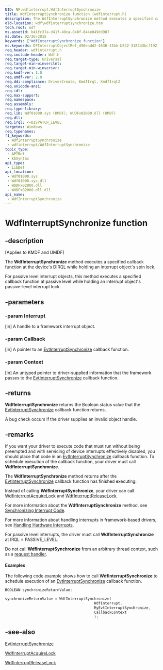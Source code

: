 ```yaml
---
UID: NF:wdfinterrupt.WdfInterruptSynchronize
title: WdfInterruptSynchronize function (wdfinterrupt.h)
description: The WdfInterruptSynchronize method executes a specified callback function at the device's DIRQL while holding an interrupt object's spin lock.
old-location: wdf\wdfinterruptsynchronize.htm
tech.root: wdf
ms.assetid: b41fc37a-d41f-49ca-848f-844e049dd987
ms.date: 02/26/2018
keywords: ["WdfInterruptSynchronize function"]
ms.keywords: DFInterruptObjectRef_d56eadd2-4636-43bb-b842-318243bcf192.xml, WdfInterruptSynchronize, WdfInterruptSynchronize method, kmdf.wdfinterruptsynchronize, wdf.wdfinterruptsynchronize, wdfinterrupt/WdfInterruptSynchronize
req.header: wdfinterrupt.h
req.include-header: Wdf.h
req.target-type: Universal
req.target-min-winverclnt: 
req.target-min-winversvr: 
req.kmdf-ver: 1.0
req.umdf-ver: 2.0
req.ddi-compliance: DriverCreate, KmdfIrql, KmdfIrql2
req.unicode-ansi: 
req.idl: 
req.max-support: 
req.namespace: 
req.assembly: 
req.type-library: 
req.lib: Wdf01000.sys (KMDF); WUDFx02000.dll (UMDF)
req.dll: 
req.irql: <=DISPATCH_LEVEL
targetos: Windows
req.typenames: 
f1_keywords:
 - WdfInterruptSynchronize
 - wdfinterrupt/WdfInterruptSynchronize
topic_type:
 - APIRef
 - kbSyntax
api_type:
 - LibDef
api_location:
 - Wdf01000.sys
 - Wdf01000.sys.dll
 - WUDFx02000.dll
 - WUDFx02000.dll.dll
api_name:
 - WdfInterruptSynchronize
---
```


# WdfInterruptSynchronize function


## -description

<p class="CCE_Message">[Applies to KMDF and UMDF]</p>

The <b>WdfInterruptSynchronize</b> method executes a specified callback function at the device's DIRQL while holding an interrupt object's spin lock.

For passive level interrupt objects, this method executes a specified callback function at passive level while holding an interrupt object's passive-level interrupt lock.

## -parameters

### -param Interrupt 

[in]
A handle to a framework interrupt object.

### -param Callback 

[in]
A pointer to an <a href="/windows-hardware/drivers/ddi/wdfinterrupt/nc-wdfinterrupt-evt_wdf_interrupt_synchronize">EvtInterruptSynchronize</a> callback function.

### -param Context 

[in]
An untyped pointer to driver-supplied information that the framework passes to the <a href="/windows-hardware/drivers/ddi/wdfinterrupt/nc-wdfinterrupt-evt_wdf_interrupt_synchronize">EvtInterruptSynchronize</a> callback function.

## -returns

<b>WdfInterruptSynchronize</b> returns the Boolean status value that the <a href="/windows-hardware/drivers/ddi/wdfinterrupt/nc-wdfinterrupt-evt_wdf_interrupt_synchronize">EvtInterruptSynchronize</a> callback function returns.

A bug check occurs if the driver supplies an invalid object handle.

## -remarks

If you want your driver to execute code that must run without being preempted and with servicing of device interrupts effectively disabled, you should place that code in an <a href="/windows-hardware/drivers/ddi/wdfinterrupt/nc-wdfinterrupt-evt_wdf_interrupt_synchronize">EvtInterruptSynchronize</a> callback function. To schedule execution of the callback function, your driver must call <b>WdfInterruptSynchronize</b>.

The <b>WdfInterruptSynchronize</b> method returns after the <a href="/windows-hardware/drivers/ddi/wdfinterrupt/nc-wdfinterrupt-evt_wdf_interrupt_synchronize">EvtInterruptSynchronize</a> callback function has finished executing.

Instead of calling <b>WdfInterruptSynchronize</b>, your driver can call <a href="/previous-versions/ff547340(v=vs.85)">WdfInterruptAcquireLock</a> and <a href="/previous-versions/ff547376(v=vs.85)">WdfInterruptReleaseLock</a>.

For more information about the <b>WdfInterruptSynchronize</b> method, see <a href="/windows-hardware/drivers/wdf/synchronizing-interrupt-code">Synchronizing Interrupt Code</a>.

For more information about handling interrupts in framework-based drivers, see <a href="/windows-hardware/drivers/wdf/handling-hardware-interrupts">Handling Hardware Interrupts</a>.

For passive level interrupts, the driver must call <b>WdfInterruptSynchronize</b> at IRQL = PASSIVE_LEVEL.

Do not call <b>WdfInterruptSynchronize</b> from an arbitrary thread context,  such as a <a href="/windows-hardware/drivers/wdf/request-handlers">request handler</a>.


#### Examples

The following code example shows how to call <b>WdfInterruptSynchronize</b> to schedule execution of an <a href="/windows-hardware/drivers/ddi/wdfinterrupt/nc-wdfinterrupt-evt_wdf_interrupt_synchronize">EvtInterruptSynchronize</a>  callback function.

```cpp
BOOLEAN synchronizeReturnValue;

synchronizeReturnValue = WdfInterruptSynchronize(
                                         WdfInterrupt,
                                         MyEvtInterruptSynchronize,
                                         CallbackContext
                                         );
```

## -see-also

<a href="/windows-hardware/drivers/ddi/wdfinterrupt/nc-wdfinterrupt-evt_wdf_interrupt_synchronize">EvtInterruptSynchronize</a>



<a href="/previous-versions/ff547340(v=vs.85)">WdfInterruptAcquireLock</a>



<a href="/previous-versions/ff547376(v=vs.85)">WdfInterruptReleaseLock</a>